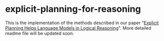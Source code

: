 # explicit-planning-for-reasoning
This is the implementation of the methods described in our paper "[Explicit Planning Helps Language Models in Logical Reasoning](https://arxiv.org/abs/2303.15714)". More detailed readme file will be updated soon.
